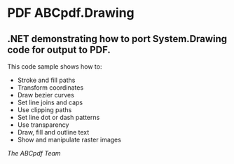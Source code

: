 <h1>PDF ABCpdf.Drawing</h1>
<h2>.NET demonstrating how to port System.Drawing code for output to PDF.</h2>
<p>This code sample shows how to:</p>
<ul>
<li>Stroke and fill paths</li>
<li>Transform coordinates</li>
<li>Draw bezier curves</li>
<li>Set line joins and caps</li>
<li>Use clipping paths</li>
<li>Set line dot or dash patterns</li>
<li>Use transparency</li>
<li>Draw, fill and outline text</li>
<li>Show and manipulate raster images</li>
</ul>
<p><em>The ABCpdf Team</em></p>
